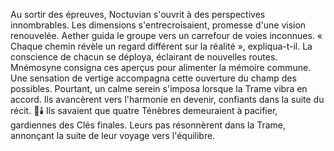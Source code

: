 Au sortir des épreuves, Noctuvian s'ouvrit à des perspectives innombrables.
Les dimensions s'entrecroisaient, promesse d'une vision renouvelée.
Aether guida le groupe vers un carrefour de voies inconnues.
« Chaque chemin révèle un regard différent sur la réalité », expliqua-t-il.
La conscience de chacun se déploya, éclairant de nouvelles routes.
Mnémosyne consigna ces aperçus pour alimenter la mémoire commune.
Une sensation de vertige accompagna cette ouverture du champ des possibles.
Pourtant, un calme serein s'imposa lorsque la Trame vibra en accord.
Ils avancèrent vers l'harmonie en devenir, confiants dans la suite du récit.
🌌🕯️
Ils savaient que quatre Ténèbres demeuraient à pacifier, gardiennes des Clés finales.
Leurs pas résonnèrent dans la Trame, annonçant la suite de leur voyage vers l'équilibre.
